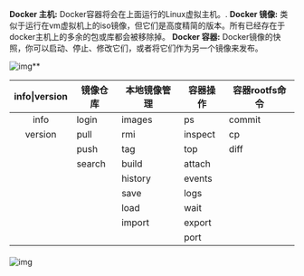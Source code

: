 

**Docker 主机:**  Docker容器将会在上面运行的Linux虚拟主机。.
**Docker 镜像:**  类似于运行在vm虚拟机上的iso镜像，但它们是高度精简的版本。所有已经存在于docker主机上的多余的包或库都会被移除掉。
**Docker 容器:** Docker镜像的快照，你可以启动、停止、修改它们，或者将它们作为另一个镜像来发布。

![img](https://images2015.cnblogs.com/blog/280044/201706/280044-20170601175556211-1614443760.jpg)**





| info\|version | 镜像仓库 | 本地镜像管理 | 容器操作 | 容器rootfs命令 |
| :-----------: | -------- | ------------ | -------- | -------------- |
|     info      | login    | images       | ps       | commit         |
|    version    | pull     | rmi          | inspect  | cp             |
|               | push     | tag          | top      | diff           |
|               | search   | build        | attach   |                |
|               |          | history      | events   |                |
|               |          | save         | logs     |                |
|               |          | load         | wait     |                |
|               |          | import       | export   |                |
|               |          |              | port     |                |



#### 



![img](https://gimg2.baidu.com/image_search/src=http%3A%2F%2Fimg2020.cnblogs.com%2Fblog%2F821814%2F202101%2F821814-20210109102912082-1978951306.png&refer=http%3A%2F%2Fimg2020.cnblogs.com&app=2002&size=f9999,10000&q=a80&n=0&g=0n&fmt=jpeg?sec=1631259063&t=9fcefe8f332d1c09dc96bd5072764d92)